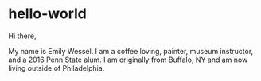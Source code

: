 # hello-world

Hi there,

My name is Emily Wessel. I am a coffee loving, painter, museum instructor, and a 2016 Penn State alum. I am originally from Buffalo, NY and am now living outside of Philadelphia.
